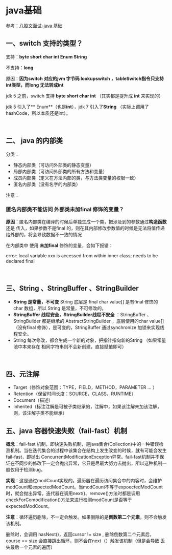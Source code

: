 # java基础

参考：[八股文面试-java 基础](https://blog.csdn.net/qq_35571432/article/details/121953322)

## 一、switch 支持的类型？

支持：**byte short char int Enum String**

不支持：**long**

原因：**因为switch 对应的jvm 字节码 lookupswitch ，tableSwitch指令只支持int类型，而long 无法转成int**

jdk 5 之前，switch 支持 **byte short  char int** （其实都是提升成  **int** 来实现的）

jdk 5 引入了** Enum**（也是**int**），jdk 7 引入了**String** （实际上调用了hashCode，所以本质还是int）。

<br/>

## 二、 java 的内部类

分类：

- 静态内部类（可访问外部类的静态变量）
- 局部内部类（可访问外部类的所有方法和变量）
- 成员内部类（定义在方法内部的类，与方法类变量的权限一致）
- 匿名内部类（没有名字的内部类）

注意：

### 匿名内部类不能访问 外部类未加final 修饰的变量？

**原因**：匿名内部类在编译的时候后单独生成一个类，把涉及到的参数通过**构造函数**还是 传入，如果参数不是final 的，则在其内部修改参数值的时候是无法将值传递给外部的，将会导致数据不一致的情况

在内部类中 使用  **未加final** 修饰的变量，会如下报错：

error: local variable xxx  is accessed from within inner class; needs to be declared final

<br/>

## 三、String 、StringBuffer 、StringBuilder

- **String 是常量，不可变**  String 底层是 final char value[]  是有final 修饰的 char 数组，所以 String 是常量，不可修改的。
- **StringBuffer 线程安全，StringBuilder线程不安全** ：StringBuffer 、 StringBuilder 都是继承的 AbstractStringBuilder ，底层使用的char value[] （没有final 修饰），是可变的，StringBuffer 通过synchronize 加锁来实现线程安全。
- String 每次修改，都会生成一个新的对象，把指针指向新的String （如果常量池中本来存在 相同字符串则不会新创建，直接赋值即可）

<br/>

## 四、元注解

- Target（修饰对象范围：TYPE，FIELD，METHOD，PARAMETER ... ）
- Retention（保留时间长度：SOURCE，CLASS，RUNTIME）
- Document（描述）
- Inherited（标注注解是可被子类继承的，注解中，如果该注解未加该注解，则，该注解子类不能继承）

## 五、java 容器快速失败（fail-fast）机制

**概念**：fail-fast 机制，即快速失败机制，是java集合(Collection)中的一种错误检测机制。当在迭代集合的过程中该集合在结构上发生改变的时候，就有可能会发生fail-fast，即抛出 ConcurrentModificationException异常。fail-fast机制并不保证在不同步的修改下一定会抛出异常，它只是尽最大努力去抛出，所以这种机制一般仅用于检测bug。

**实现**：这是通过modCount实现的。遍历器在遍历访问集合中的内容时，会维护modCount和expectedModCount。当modCount不等于expoectedModCount时，就会抛出异常。迭代器在调用next()、remove()方法时都是调用checkForComodification()方法来进行检测modCount是否等于expectedModCount。


**注意**：循环遍历删除，不一定会触发。如果删除的是**倒数第二个元素**，则不会触发该机制。

删除时，会调用 hasNext()，返回cursor  != size , 删除倒数第二个元素后，course  == size  会直接跳出循环，则不会在next（）触发该机制（但是会导致 丢失最后一个元素的遍历）